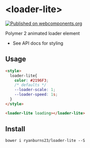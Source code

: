 # \<loader-lite\>

[![Published on webcomponents.org](https://img.shields.io/badge/webcomponents.org-published-blue.svg)](https://www.webcomponents.org/element/ryanburns23/loader-lite)

Polymer 2 animated loader element

- See API docs for styling

## Usage
<!--
```
<custom-element-demo>
  <template>
    <script src="../webcomponentsjs/webcomponents-lite.js"></script>
    <link rel="import" href="loader-lite.html">
    <next-code-block></next-code-block>
  </template>
</custom-element-demo>
```
-->
```html
<style>
  loader-lite{
    color: #2196F3;
    /* defaults */
    --loader-scale: 1;
    --loader-speed: 1s;
  }
</style>

<loader-lite loading></loader-lite>
```

## Install

```
bower i ryanburns23/loader-lite --S
```
